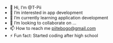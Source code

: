 - 👋 Hi, I’m @T-Pii
- 👀 I’m interested in app development
- 🌱 I’m currently learning application development
- 💞️ I’m looking to collaborate on ...
- 📫 How to reach me piitebogo@gmail.com
- ⚡ Fun fact: Started coding after high school

<!---
T-Pii/T-Pii is a ✨ special ✨ repository because its `README.md` (this file) appears on your GitHub profile.
You can click the Preview link to take a look at your changes.
--->
